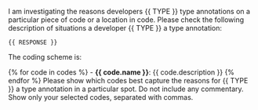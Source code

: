 I am investigating the reasons developers {{ TYPE }} type annotations on  a particular piece of code or a location in code.
Please check the following description of situations a developer {{ TYPE }} a type annotation:

```
{{ RESPONSE }}
```

The coding scheme is:

{% for code in codes %} - **{{ code.name }}**: {{ code.description }}
{% endfor %}
Please show which codes best capture the reasons for {{ TYPE }}  a type annotation in a particular spot.
Do not include any commentary.
Show only your selected codes, separated with commas.
